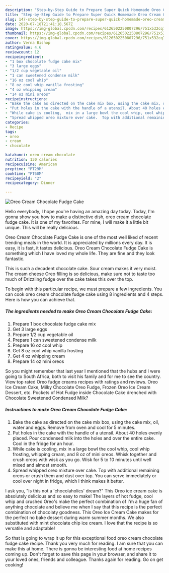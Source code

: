 ```yaml
---
description: "Step-by-Step Guide to Prepare Super Quick Homemade Oreo Cream Chocolate Fudge Cake"
title: "Step-by-Step Guide to Prepare Super Quick Homemade Oreo Cream Chocolate Fudge Cake"
slug: 147-step-by-step-guide-to-prepare-super-quick-homemade-oreo-cream-chocolate-fudge-cake
date: 2020-07-18T21:41:18.567Z
image: https://img-global.cpcdn.com/recipes/6126502250807296/751x532cq70/oreo-cream-chocolate-fudge-cake-recipe-main-photo.jpg
thumbnail: https://img-global.cpcdn.com/recipes/6126502250807296/751x532cq70/oreo-cream-chocolate-fudge-cake-recipe-main-photo.jpg
cover: https://img-global.cpcdn.com/recipes/6126502250807296/751x532cq70/oreo-cream-chocolate-fudge-cake-recipe-main-photo.jpg
author: Verna Bishop
ratingvalue: 4.6
reviewcount: 12
recipeingredient:
- "1 box chocolate fudge cake mix"
- "3 large eggs"
- "1/2 cup vegetable oil"
- "1 can sweetened condense milk"
- "16 oz cool whip"
- "8 oz cool whip vanilla frosting"
- "4 oz whipping cream"
- "14 oz mini oreos"
recipeinstructions:
- "Bake the cake as directed on the cake mix box, using the cake mix, oil, water and eggs. Remove from oven and cool for 5 minutes."
- "Put holes in the cake with the handle of a utensil. About 40 holes evenly placed. Pour condensed milk into the holes and over the entire cake. Cool in the fridge for an hour."
- "While cake is cooling,  mix in a large bowl the cool whip, cool whip frosting,  whipping cream,  and 8 oz of mini oreos. Whisk together and crush oreos with wisk as you go.  Wisk for 5 to 10 minutes until well mixed and almost smooth."
- "Spread whipped oreo mixture over cake.  Top with additional remaining oreos or crush them and dust over top. You can serve immediately or cool over night in fridge,  which I think makes it better."
categories:
- Recipe
tags:
- oreo
- cream
- chocolate

katakunci: oreo cream chocolate 
nutrition: 130 calories
recipecuisine: American
preptime: "PT29M"
cooktime: "PT60M"
recipeyield: "2"
recipecategory: Dinner

---
```



![Oreo Cream Chocolate Fudge Cake](https://img-global.cpcdn.com/recipes/6126502250807296/751x532cq70/oreo-cream-chocolate-fudge-cake-recipe-main-photo.jpg)

Hello everybody, I hope you're having an amazing day today. Today, I'm gonna show you how to make a distinctive dish, oreo cream chocolate fudge cake. It is one of my favorites. For mine, I will make it a little bit unique. This will be really delicious.

Oreo Cream Chocolate Fudge Cake is one of the most well liked of recent trending meals in the world. It is appreciated by millions every day. It is easy, it is fast, it tastes delicious. Oreo Cream Chocolate Fudge Cake is something which I have loved my whole life. They are fine and they look fantastic.

This is such a decadent chocolate cake. Sour cream makes it very moist. The cream cheese Oreo filling is so delicious, make sure not to taste too much of Drizzling fudge over the cake takes this over the top.


To begin with this particular recipe, we must prepare a few ingredients. You can cook oreo cream chocolate fudge cake using 8 ingredients and 4 steps. Here is how you can achieve that.

<!--inarticleads1-->

##### The ingredients needed to make Oreo Cream Chocolate Fudge Cake:

1. Prepare 1 box chocolate fudge cake mix
1. Get 3 large eggs
1. Prepare 1/2 cup vegetable oil
1. Prepare 1 can sweetened condense milk
1. Prepare 16 oz cool whip
1. Get 8 oz cool whip vanilla frosting
1. Get 4 oz whipping cream
1. Prepare 14 oz mini oreos


So you might remember that last year I mentioned that the hubs and I were going to South Africa, both to visit his family and for me to see the country. View top rated Oreo fudge creams recipes with ratings and reviews. Oreo Ice Cream Cake, Milky Chocolate Oreo Fudge, Frozen Oreo Ice Cream Dessert, etc. Pockets of Hot Fudge inside Chocolate Cake drenched with Chocolate Sweetened Condensed Milk? 

<!--inarticleads2-->

##### Instructions to make Oreo Cream Chocolate Fudge Cake:

1. Bake the cake as directed on the cake mix box, using the cake mix, oil, water and eggs. Remove from oven and cool for 5 minutes.
1. Put holes in the cake with the handle of a utensil. About 40 holes evenly placed. Pour condensed milk into the holes and over the entire cake. Cool in the fridge for an hour.
1. While cake is cooling,  mix in a large bowl the cool whip, cool whip frosting,  whipping cream,  and 8 oz of mini oreos. Whisk together and crush oreos with wisk as you go.  Wisk for 5 to 10 minutes until well mixed and almost smooth.
1. Spread whipped oreo mixture over cake.  Top with additional remaining oreos or crush them and dust over top. You can serve immediately or cool over night in fridge,  which I think makes it better.


I ask you, &#34;Is this not a &#39;chocolaholics&#39; dream?&#34; This Oreo ice cream cake is absolutely delicious and so easy to make! The layers of hot fudge, cool whip and crushed Oreo&#39;s make the perfect combination of I&#39;m a huge fan of anything chocolate and believe me when I say that this recipe is the perfect combination of chocolaty goodness. This Oreo Ice Cream Cake makes for the perfect no bake dessert during warm summer months. We also substituted with mint chocolate chip ice cream. I love that the recipe is so versatile and adaptable! 

So that is going to wrap it up for this exceptional food oreo cream chocolate fudge cake recipe. Thank you very much for reading. I am sure that you can make this at home. There is gonna be interesting food at home recipes coming up. Don't forget to save this page in your browser, and share it to your loved ones, friends and colleague. Thanks again for reading. Go on get cooking!
